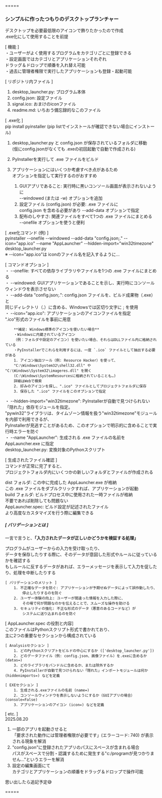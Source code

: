 =====

### シンプルに作ったつもりのデスクトップランチャー  
  
デスクトップを必要最低限のアイコンで飾りたかったので作成  
.exe化にして使用することを前提  
  
  
[ 機能 ]  
・ユーザーがよく使用するプログラムをカテゴリごとに登録できる  
・設定画面ではカテゴリとアプリケーションそれぞれ  
    ドラッグ＆ドロップで順番を入れ替え可能  
・過去に管理者権限で実行したアプリケーションも登録・起動可能  
  
[ リポジトリ内ファイル ]  
1. desktop_launcher.py: プログラム本体  
2. config.json: 設定ファイル  
3. signal.ico: おまけのiconファイル  
4. readme.md: いちおう備忘録的なこのファイル  
  
  
[ .exe化 ]  
pip install pyinstaller (pip listでインストールが確認できない場合にインストール)  
  
1. desktop_launcher.py と config.json が保存されているフォルダに移動  
    (仮にconfig.jsonがなくても .exeの初回起動で自動で作成される)  
2. PyInstallerを実行して .exe ファイルをビルド  
3. アプリケーションにはいくつか考慮すべき点があるため  
    オプションを指定して実行するのがおすすめ  
  
    1. GUIアプリであること: 実行時に黒いコンソール画面が表示されないように   
        --windowed (または -w) オプションを追加  
    2. 設定ファイル (config.json) が必要: .exe ファイルに   
        config.json を含める必要があり --add-data オプションで指定  
    3. 配布のしやすさ: 関連ファイルをすべて1つの .exe ファイルにまとめる   
        --onefile オプションを使うと便利  
  
  
[ .exe化コマンド (例) ]  
pyinstaller --onefile --windowed --add-data "config.json;." --icon="app.ico" --name "AppLauncher" --hidden-import="win32timezone" desktop_launcher.py  
※ --icon="app.ico"は iconのファイル名を記入するように…  
  
  
[ コマンドオプション ]  
・ --onefile: すべての依存ライブラリやファイルを1つの .exe ファイルにまとめる  
・ --windowed: GUIアプリケーションであることを示し、実行時にコンソールウィンドウを表示させない  
・ --add-data "config.json;.": config.json ファイルを、ビルド成果物（.exe）と  
    同じディレクトリ（.）に含める、Windowsでは区切り文字に ; を使用  
・ --icon="app.ico": アプリケーションのアイコンファイルを指定  
    ".ico"形式のファイルを事前に用意  
    
        **補足: Windows標準のアイコンを使いたい場合**  
        ・Windowsに内蔵されているアイコン
        （例：フォルダや設定のアイコン）を使いたい場合、それらはDLLファイル内に格納されている  
        ・PyInstallerでこれらを利用するには、一度 `.ico` ファイルとして抽出する必要がある  
        1. アイコン抽出ツール（例: Resource Hacker）を使って、  
        "C:\Windows\System32\shell32.dll" や "C:\Windows\System32\imageres.dll" を開く  
        (C:\Windows\SystemResourcesに格納されていることも…)  
        詳細はWebで検索  
        2. 好みのアイコンを探し、".ico" ファイルとしてプロジェクトフォルダに保存  
        3. 保存した ".ico" ファイルをこのオプションで指定  
・ --hidden-import="win32timezone": PyInstallerが自動で見つけられない「隠れた」依存モジュールを指定。  
    "pywin32"ライブラリは、タイムゾーン情報を扱う"win32timezone"モジュールを内部で利用できるが、  
    PyInstallerが見逃すことがあるため、このオプションで明示的に含めることで実行時エラーを防ぐ  
・ --name "AppLauncher": 生成される .exe ファイルの名前を AppLauncher.exe に指定  
    desktop_launcher.py: 変換対象のPythonスクリプト  

  
[ 生成されたファイル確認 ]  
コマンドが正常に完了すると、  
プロジェクトフォルダ内にいくつかの新しいフォルダとファイルが作成される  
  
dist フォルダ: この中に完成した AppLauncher.exe が格納  
    この .exe ファイルをダブルクリックすれば、アプリケーションが起動  
build フォルダ: ビルドプロセス中に使用された一時ファイルが格納  
    不要であれば削除しても問題ない  
AppLauncher.spec: ビルド設定が記述されたファイル  
    より高度なカスタマイズを行う際に編集できる  
  
##### [ バリデーションとは ]  
一言で言うと、**「入力されたデータが正しいかどうかを検証する処理」**  
  
プログラムがユーザーからの入力を受け取ったり、  
データを保存したりする際に、そのデータが意図した形式やルールに従っているかを確認する  
もしルールに反するデータがあれば、エラーメッセージを表示して入力を促したり、処理を中断したりする  
  
    [ バリデーションのメリット ]  
        1. 不正確なデータを防ぐ: アプリケーションが予期せぬデータによって誤作動したり、  
            停止したりするのを防ぐ  
        2. ユーザー体験の向上: ユーザーが間違った情報を入力した際に、  
            その場で何が問題なのかを伝えることで、スムーズな操作を助ける  
        3. セキュリティの強化: 不正な形式のデータ（悪意のあるコードなど）が  
            システムに送り込まれるのを防ぐ  
  
[ AppLauncher.spec の役割と内容]  
このファイルはPythonスクリプト形式で書かれており、  
主に2つの重要なセクションから構成されている  
  
    [ Analysisセクション ]  
        1. どのPythonスクリプトをビルドの中心にするか (['desktop_launcher.py'])  
        2. どのデータファイル（例: config.json、画像ファイル）を.exeに含めるか (datas=)  
        3. どのライブラリをバンドルに含めるか、または除外するか  
        4. PyInstallerが自動で見つけられない「隠れた」インポートモジュールは何か (hiddenimports=) などを定義  
  
    [ EXEセクション ]  
        1. 生成される.exeファイルの名前 (name=)  
        2. コンソールウィンドウを表示しないようにするか（GUIアプリの場合） (console=False)  
        3. アプリケーションのアイコン (icon=) などを定義  

  
[ etc. ]  
2025.08.20  
1. 一部のアプリを起動させると  
    「要求された動作には管理者権限が必要です」(エラーコード: 740) が表示される現象を解消  
2. "config.json"に登録されたアプリのパスにスペースが含まれる場合  
    パスがスペースで分割・認識するために発生する"c:/programが見つかりません…"というエラーを解消  
3. 設定の編集画面にて  
    カテゴリとアプリケーションの順番をドラッグ＆ドロップで操作可能  
  
  
思い出したら追記予定😅  

=====
